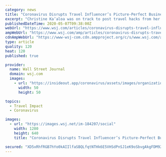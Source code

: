 ```yaml
---
category: news
title: "Coronavirus Disrupts Travel Influencer’s Picture-Perfect Business Model"
excerpt: "Christine Ka’aloa was on track to post travel hacks from her Tuscany and Venice trips when Covid-19 cases in Italy shot up. Not long after, the country went into lockdown, and Ms. Ka’aloa was left wondering about what to do with her backlog of video."
publishedDateTime: 2020-05-07T09:38:00Z
webUrl: "https://www.wsj.com/articles/coronavirus-disrupts-travel-influencers-picture-perfect-business-model-11588843803"
ampWebUrl: "https://www.wsj.com/amp/articles/coronavirus-disrupts-travel-influencers-picture-perfect-business-model-11588843803"
cdnAmpWebUrl: "https://www-wsj-com.cdn.ampproject.org/c/s/www.wsj.com/amp/articles/coronavirus-disrupts-travel-influencers-picture-perfect-business-model-11588843803"
type: article
quality: 120
heat: 120
published: true

provider:
  name: Wall Street Journal
  domain: wsj.com
  images:
    - url: "https://insideout.app/coronavirus/assets/images/organizations/wsj.com-50x50.jpg"
      width: 50
      height: 50

topics:
  - Travel Impact
  - Coronavirus

images:
  - url: "https://images.wsj.net/im-184207/social"
    width: 1280
    height: 640
    title: "Coronavirus Disrupts Travel Influencer’s Picture-Perfect Business Model"

secured: "XD5xRhfRGB7hYo0kAIIlfaSBQLfqtNTHk6E5VHSdPnSJ1eK9oSbvgAkgFDM92CWQQMvFK+ANZQnvAxnTdH2ZvmiWr+lRFHZMKAuIa35tn7wmw5YuwcEuvXWhkZsPCQdrEB4tR65dqxzKLi1uSsg3PX+vAt4vdkpr5cmPLb211/ibvnp5YhhWHqRsAvdUmer8CI3Gyt8VKWf0Q77Q5ibarUKWRTJJg3vhtwNMor+miIdzH4x/YdR6KOuBr6/kqdtl8mTkrPzEC4Pi4sg5Qwh6S3iNXaWXnYqddFyFyXIQK1jx+9Y5Ya4Sz9aM4O82/k6g17WCp8HOfNXnr2K+OLSay0DP9Nala3mVXQNyob597pf5KWoqFWnK8V74V7/cXYHkhQokRbrYjT1ST8dUzHKZQs0eUt5jvucjP4ule6l+v84UJgY9J8xVSIDj+U/6Gt8n2r5o4r8gLeZkA7jyK5dd50a/LWCsiItRWJYly1PrfX4=;7EioNVxfi56YJ98QAioI0Q=="
---
```


